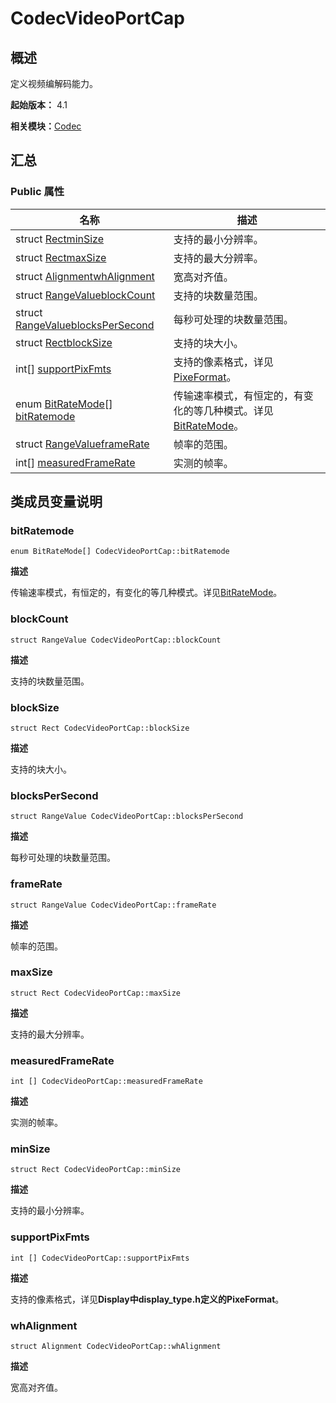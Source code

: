 # CodecVideoPortCap


## 概述

定义视频编解码能力。

**起始版本：** 4.1

**相关模块：**[Codec](_codec_v20.md)


## 汇总


### Public 属性

| 名称 | 描述 | 
| -------- | -------- |
| struct [Rect](_rect_v20.md)[minSize](#minsize) | 支持的最小分辨率。 | 
| struct [Rect](_rect_v20.md)[maxSize](#maxsize) | 支持的最大分辨率。 | 
| struct [Alignment](_alignment_v20.md)[whAlignment](#whalignment) | 宽高对齐值。 | 
| struct [RangeValue](_range_value_v20.md)[blockCount](#blockcount) | 支持的块数量范围。 | 
| struct [RangeValue](_range_value_v20.md)[blocksPerSecond](#blockspersecond) | 每秒可处理的块数量范围。 | 
| struct [Rect](_rect_v20.md)[blockSize](#blocksize) | 支持的块大小。 | 
| int[] [supportPixFmts](#supportpixfmts) | 支持的像素格式，详见[PixeFormat](../display/_display_v10.md#pixelformat)。 | 
| enum [BitRateMode](_codec_v20.md#bitratemode)[] [bitRatemode](#bitratemode) | 传输速率模式，有恒定的，有变化的等几种模式。详见[BitRateMode](_codec_v20.md#bitratemode)。 | 
| struct [RangeValue](_range_value_v20.md)[frameRate](#bitratemode) | 帧率的范围。 | 
| int[] [measuredFrameRate](#measuredframerate) | 实测的帧率。 | 


## 类成员变量说明


### bitRatemode

```
enum BitRateMode[] CodecVideoPortCap::bitRatemode 
```

**描述**


传输速率模式，有恒定的，有变化的等几种模式。详见[BitRateMode](_codec_v20.md#bitratemode)。


### blockCount

```
struct RangeValue CodecVideoPortCap::blockCount
```

**描述**


支持的块数量范围。


### blockSize

```
struct Rect CodecVideoPortCap::blockSize
```

**描述**


支持的块大小。


### blocksPerSecond

```
struct RangeValue CodecVideoPortCap::blocksPerSecond
```

**描述**


每秒可处理的块数量范围。


### frameRate

```
struct RangeValue CodecVideoPortCap::frameRate
```

**描述**


帧率的范围。


### maxSize

```
struct Rect CodecVideoPortCap::maxSize
```

**描述**


支持的最大分辨率。


### measuredFrameRate

```
int [] CodecVideoPortCap::measuredFrameRate
```

**描述**


实测的帧率。


### minSize

```
struct Rect CodecVideoPortCap::minSize
```

**描述**


支持的最小分辨率。


### supportPixFmts

```
int [] CodecVideoPortCap::supportPixFmts
```

**描述**


支持的像素格式，详见**Display中display_type.h定义的PixeFormat**。


### whAlignment

```
struct Alignment CodecVideoPortCap::whAlignment
```

**描述**


宽高对齐值。
